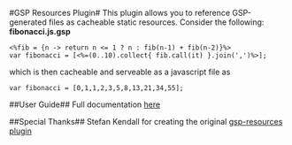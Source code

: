 #GSP Resources Plugin#
This plugin allows you to reference GSP-generated files as cacheable static resources. Consider the following:
**fibonacci.js.gsp**
<pre><code>&lt;%fib = {n -&gt; return n &lt;= 1 ? n : fib(n-1) + fib(n-2)}%&gt;
var fibonacci = [&lt;%=(0..10).collect{ fib.call(it) }.join(',')%&gt;];</code></pre>
which is then cacheable and serveable as a javascript file as
<pre><code>var fibonacci = [0,1,1,2,3,5,8,13,21,34,55];</code></pre>

##User Guide##
Full documentation <a href="http://mckenfra.github.com/gsp-resources/guide/single.html">here</a>

##Special Thanks##
Stefan Kendall for creating the original <a href="https://github.com/stefankendall/gsp-resources">gsp-resources plugin</a>
